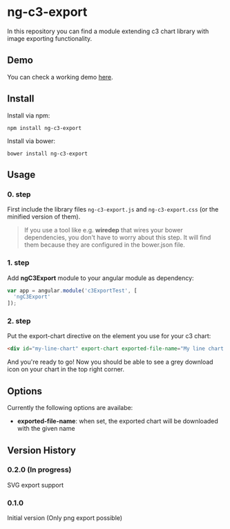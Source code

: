 # ng-c3-export

In this repository you can find a module extending c3 chart library with image exporting functionality.

## Demo
You can check a working demo [here](https://ngc3export.firebaseapp.com/).

## Install

Install via npm: 

```
npm install ng-c3-export
```

Install via bower: 

```
bower install ng-c3-export
```

## Usage

### 0. step

First include the library files `ng-c3-export.js` and `ng-c3-export.css` (or the minified version of them). 

> If you use a tool like e.g. **wiredep** that wires your bower dependencies, you don't have to worry about this step.
> It will find them because they are configured in the bower.json file.

### 1. step 

Add **ngC3Export** module to your angular module as dependency:

```javascript
var app = angular.module('c3ExportTest', [
  'ngC3Export'
]);
```

### 2. step

Put the export-chart directive on the element you use for your c3 chart:

```html
<div id="my-line-chart" export-chart exported-file-name="My line chart exported"></div>
```

And you're ready to go! Now you should be able to see a grey download icon on your chart in the top right corner.

## Options

Currently the following options are availabe:

* **exported-file-name**: when set, the exported chart will be downloaded with the given name

## Version History

### 0.2.0 (In progress)
SVG export support

### 0.1.0
Initial version (Only png export possible)
